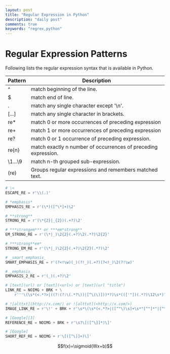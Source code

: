 ```yaml
---
layout: post
title: "Regular Expression in Python"
description: "daily post"
comments: true
keywords: "regrex,python"
---
```


# Regular Expression Patterns

Following lists the regular expression syntax that is available in Python.

| Pattern | Description                              |
| ------- | ---------------------------------------- |
| ^       | match beginning of the line.             |
| $       | match end of line.                       |
| .       | match any single character except '\n'.  |
| [...]   | match any single character in brackets.  |
| re*     | match 0 or more occurrences of preceding expression |
| re+     | match 1 or more occurrences of preceding expression |
| re?     | match 0 or 1 occurrence of preceding expression. |
| re{n}   | match exactly n number of occurrences of preceding expression. |
| \1...\9 | match n-th grouped sub-expression.       |
| (re)    | Groups regular expressions and remembers matched text. |

```python
# \<
ESCAPE_RE = r'\\(.)'

# *emphasis*
EMPHASIS_RE = r'(\*)([^\*]+)\2'

# **strong**
STRONG_RE = r'(\*{2}|_{2})(.+?)\2'

# ***strongem*** or ***em*strong**
EM_STRONG_RE = r'(\*|_)\2{2}(.+?)\2(.*?)\2{2}'

# ***strong**em*
STRONG_EM_RE = r'(\*|_)\2{2}(.+?)\2{2}(.*?)\2'

# _smart_emphasis_
SMART_EMPHASIS_RE = r'(?<!\w)(_)(?!_)(.+?)(?<!_)\2(?!\w)'

# _emphasis_
EMPHASIS_2_RE = r'(_)(.+?)\2'

# [text](url) or [text](<url>) or [text](url "title")
LINK_RE = NOIMG + BRK + \
    r'''\(\s*(<.*?>|((?:(?:\(.*?\))|[^\(\)]))*?)\s*((['"])(.*?)\12\s*)?\)'''

# ![alttxt](http://x.com/) or ![alttxt](<http://x.com/>)
IMAGE_LINK_RE = r'\!' + BRK + r'\s*\(\s*(<.*?>|([^"\)\s]+\s*"[^"]*"|[^\)\s]*))\s*\)'

# [Google][3]
REFERENCE_RE = NOIMG + BRK + r'\s?\[([^\]]*)\]'

# [Google]
SHORT_REF_RE = NOIMG + r'\[([^\]]+)\]'

```

$$f(x)=\sigmoid(Wx+b)$$
